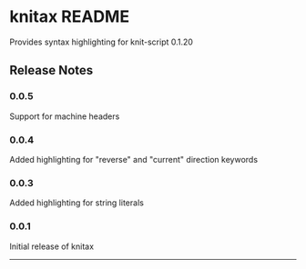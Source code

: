 # knitax README

Provides syntax highlighting for knit-script 0.1.20

## Release Notes

### 0.0.5

Support for machine headers

### 0.0.4

Added highlighting for "reverse" and "current" direction keywords

### 0.0.3

Added highlighting for string literals

### 0.0.1

Initial release of knitax

---
